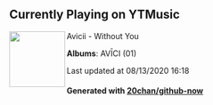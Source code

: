 ## Currently Playing on YTMusic

[<img align="left" width="100" src="https://lh3.googleusercontent.com/3DhB6mnGGpAP1T-rhRDf-snwUJsaEIAShW5DnwkUDcvHJBTT4gLDr9e9owogV10ovveu5-DuoF0E7Wls">](https://music.youtube.com/channel/UCuACQmW04T3v9Mz_1_suFYw)

Avicii - Without You

**Albums**: AVĪCI (01)

Last updated at 08/13/2020 16:18

#### Generated with [20chan/github-now](https://github.com/20chan/github-now)


<!--
**20chan/20chan** is a ✨ _special_ ✨ repository because its `README.md` (this file) appears on your GitHub profile.

Here are some ideas to get you started:

- 🔭 I’m currently working on ...
- 🌱 I’m currently learning ...
- 👯 I’m looking to collaborate on ...
- 🤔 I’m looking for help with ...
- 💬 Ask me about ...
- 📫 How to reach me: ...
- 😄 Pronouns: ...
- ⚡ Fun fact: ...
-->
